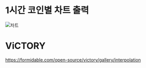 # 1시간 코인별 차트 출력

![차트](https://user-images.githubusercontent.com/66454452/217729971-50c39915-3702-46c4-9786-7659d9688677.gif)

# ViCTORY

https://formidable.com/open-source/victory/gallery/interpolation
